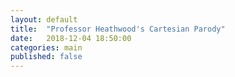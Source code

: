 ```yaml
---
layout: default
title:  "Professor Heathwood's Cartesian Parody"
date:   2018-12-04 18:50:00
categories: main
published: false
---
```


